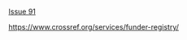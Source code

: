 [Issue 91](https://github.com/thoth-pub/thoth/issues/91)

https://www.crossref.org/services/funder-registry/